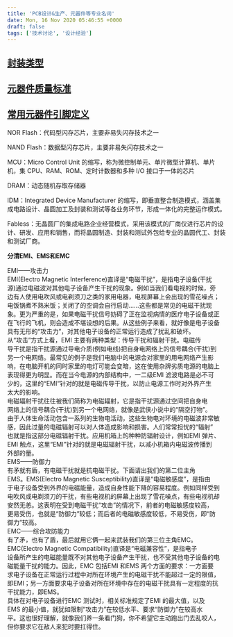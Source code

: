 ```yaml
---
title: 'PCB设计&生产、元器件等专业名词'
date: Mon, 16 Nov 2020 05:46:55 +0000
draft: false
tags: ['技术讨论', '设计经验']
---
```


[封装类型](https://a1024.synology.me:1024/%e5%b0%81%e8%a3%85%e7%b1%bb%e5%9e%8b/)
----------------------------------------------------------------------------

[元器件质量标准](https://a1024.synology.me:1024/%e5%85%83%e5%99%a8%e4%bb%b6%e8%b4%a8%e9%87%8f%e6%a0%87%e5%87%86/)
----------------------------------------------------------------------------------------------------------

[常用元器件引脚定义](https://a1024.synology.me:1024/%e5%b8%b8%e7%94%a8%e5%85%83%e5%99%a8%e4%bb%b6%e5%bc%95%e8%84%9a%e5%ae%9a%e4%b9%89/)
------------------------------------------------------------------------------------------------------------------------------

NOR Flash：代码型闪存芯片，主要非易失闪存技术之一

NAND Flash：数据型闪存芯片，主要非易失闪存技术之一

MCU：Micro Control Unit 的缩写，称为微控制单元、单片微型计算机、单片机，集 CPU、RAM、ROM、定时计数器和多种 I/O 接口于一体的芯片

DRAM：动态随机存取存储器

IDM：Integrated Device Manufacturer 的缩写，即垂直整合制造模式，涵盖集成电路设计、晶圆加工及封装和测试等各业务环节，形成一体化的完整运作模式。

Fabless：无晶圆厂的集成电路企业经营模式，采用该模式的厂商仅进行芯片的设计、研发、应用和销售，而将晶圆制造、封装和测试外包给专业的晶圆代工、封装和测试厂商。

**分清EMI、EMS和EMC**

EMI——攻击力  
EMI(Electro Magnetic Interference)直译是“电磁干扰”，是指电子设备(干扰  
源)通过电磁波对其他电子设备产生干扰的现象。例如当我们看电视的时候，旁  
边有人使用电吹风或电剃须刀之类的家用电器，电视屏幕上会出现的雪花噪点；  
电饭锅煮不熟米饭；关闭了的空调会自行启动……这些都是常见的电磁干扰现  
象。更为严重的是，如果电磁干扰信号妨碍了正在监视病情的医疗电子设备或正  
在飞行的飞机，则会造成不堪设想的后果。从这些例子来看，就好像是电子设备  
具有无形的“攻击力”，对其他电子设备的正常运行造成了扰乱和破坏。  
从“攻击”方式上看，EMI 主要有两种类型：传导干扰和辐射干扰。电磁传  
导干扰是指干扰源通过导电介质(例如电线)把自身电网络上的信号耦合(干扰)到  
另一个电网络。最常见的例子是我们电脑中的电源会对家里的用电网络产生影  
响，在电脑开机的同时家里的电灯可能会变暗，这在使用杂牌劣质电源的电脑上  
表现得更为明显。而在当今电源的内部结构中，一二级EMI 滤波电路是必不可  
少的，这里的“EMI”针对的就是电磁传导干扰，以防止电源工作时对外界产生  
太大的影响。  
电磁辐射干扰往往被我们简称为电磁辐射，它是指干扰源通过空间把自身电  
网络上的信号耦合(干扰)到另一个电网络，就像是武侠小说中的“隔空打物”。  
由于人体生命活动包含一系列的生物电活动，这些生物电对环境的电磁波非常敏  
感，因此过量的电磁辐射可以对人体造成影响和损害。人们常常担忧的“辐射”  
也就是指这部分电磁辐射干扰。应用机箱上的种种防辐射设计，例如EMI 弹片、  
EMI 触点，这里“EMI”针对的就是电磁辐射干扰，以减小机箱内电磁波传播到  
外部的量。  
EMS——防御力  
有矛就有盾，有电磁干扰就是抗电磁干扰。下面请出我们的第二位主角  
EMS。EMS(Electro Magnetic Susceptibility)直译是“电磁敏感度”，是指由  
于电子设备受到外界的电磁能量，造成自身性能下降的容易程度。例如同样受到  
电吹风或电剃须刀的干扰，有些电视机的屏幕上出现了雪花噪点，有些电视机却  
安然无恙。这表明在受到电磁干扰“攻击”的情况下，前者的电磁敏感度较高，  
更易受伤，也就是“防御力”较低；而后者的电磁敏感度较低，不易受伤，即“防  
御力”较高。  
EMC——综合攻防能力  
有了矛，也有了盾，最后就用它俩一起来武装我们的第三位主角EMC。  
EMC(Electro Magnetic Compatibility)直译是“电磁兼容性”，是指电子  
设备所产生的电磁能量既不对其他电子设备产生干扰，也不受其他电子设备的电  
磁能量干扰的能力。因此，EMC 包括EMI 和EMS 两个方面的要求：一方面要  
求电子设备在正常运行过程中对所在环境产生的电磁干扰不能超过一定的限值，  
即EMI；另一方面要求电子设备对所在环境中存在的电磁干扰具有一定程度的抗  
干扰能力，即EMS。  
具体在对电子设备进行EMC 测试时，相关标准规定了EMI 的最大值，以及  
EMS 的最小值，就犹如限制“攻击力”在较低水平、要求“防御力”在较高水  
平。这也很好理解，就像我们养一条看门狗，你不希望它主动跑出门去乱咬人，  
但你要求它在敌人来犯时要扛得住。